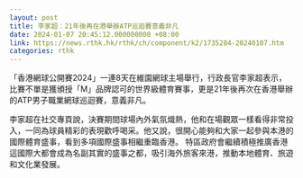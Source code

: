 ```yaml
---
layout: post
title: 李家超︰21年後再在港舉辦ATP巡迴賽意義非凡
date: 2024-01-07 20:45:12.000000000 +08:00
link: https://news.rthk.hk/rthk/ch/component/k2/1735284-20240107.htm
categories: rthk
---
```


「香港網球公開賽2024」一連8天在維園網球主場舉行，行政長官李家超表示，比賽不單是獲頒授「M」品牌認可的世界級體育賽事，更是21年後再次在香港舉辦的ATP男子職業網球巡迴賽，意義非凡。

李家超在社交專頁說，決賽期間球場內外氣氛熾熱，他和在場觀眾一樣看得非常投入，一同為球員精彩的表現歡呼喝采。他又說，很開心能夠和大家一起參與本港的國際體育盛事，看到多項國際盛事相繼重臨香港。 特區政府會繼續積極推廣香港這國際大都會成為名副其實的盛事之都，吸引海外旅客來港，推動本地體育、旅遊和文化業發展。

